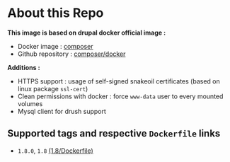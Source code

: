 # About this Repo

**This image is based on drupal docker official image :**

- Docker image : [composer](https://hub.docker.com/_/composer/)
- Github repository : [composer/docker](https://github.com/composer/docker)

**Additions :**

- HTTPS support : usage of self-signed snakeoil certificates (based on linux package `ssl-cert`)
- Clean permissions with docker : force `www-data` user to every mounted volumes
- Mysql client for drush support

## Supported tags and respective `Dockerfile` links

- `1.8.0`, `1.8` [(1.8/Dockerfile)](https://github.com/slebote/drupal-composer/blob/master/1.8/Dockerfile)
